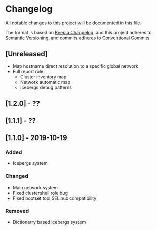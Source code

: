 # Changelog

All notable changes to this project will be documented in this file.

The format is based on [Keep a Changelog](https://keepachangelog.com/en/1.0.0/),
and this project adheres to [Semantic Versioning](https://semver.org/spec/v2.0.0.html),
and commits adheres to [Conventional Commits](https://www.conventionalcommits.org/en/v1.0.0/)

## [Unreleased]

- Map hostname direct resolution to a specific global network
- Full report role:
  - Cluster inventory map
  - Network automatic map
  - Icebergs debug patterns

## [1.2.0] - ??

## [1.1.1] - ??

## [1.1.0] - 2019-10-19
### Added
- Icebergs system

### Changed
- Main network system
- Fixed clustershell role bug
- Fixed bootset tool SELinux compatibility

### Removed
- Dictionarry based icebergs system

